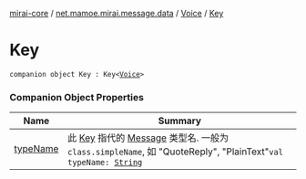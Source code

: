 [mirai-core](../../../index.md) / [net.mamoe.mirai.message.data](../../index.md) / [Voice](../index.md) / [Key](./index.md)

# Key

`companion object Key : Key<`[`Voice`](../index.md)`>`

### Companion Object Properties

| Name | Summary |
|---|---|
| [typeName](type-name.md) | 此 [Key](../../-message/-key/index.md) 指代的 [Message](../../-message/index.md) 类型名. 一般为 `class.simpleName`, 如 "QuoteReply", "PlainText"`val typeName: `[`String`](https://kotlinlang.org/api/latest/jvm/stdlib/kotlin/-string/index.html) |
